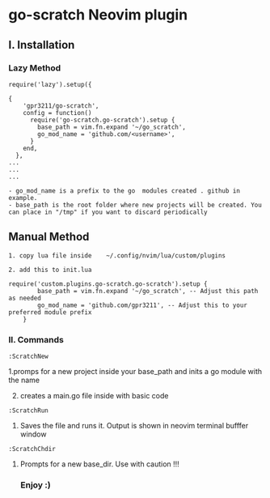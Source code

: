 # go-scratch Neovim plugin

## I. Installation

### Lazy Method 

```
require('lazy').setup({

{
    'gpr3211/go-scratch',
    config = function()
      require('go-scratch.go-scratch').setup {
        base_path = vim.fn.expand '~/go_scratch', 
        go_mod_name = 'github.com/<username>', 
      }
    end,
  },
...
...
...
```

    - go_mod_name is a prefix to the go  modules created . github in example.
    - base_path is the root folder where new projects will be created. You can place in "/tmp" if you want to discard periodically

## Manual Method
    
    
    1. copy lua file inside    ~/.config/nvim/lua/custom/plugins  

    2. add this to init.lua
```
require('custom.plugins.go-scratch.go-scratch').setup {
        base_path = vim.fn.expand '~/go_scratch', -- Adjust this path as needed
        go_mod_name = 'github.com/gpr3211', -- Adjust this to your preferred module prefix
    }
```

### II. Commands
```
:ScratchNew
```
    

1.promps for a new project inside your base_path and inits a go module with the name


2. creates a main.go file inside with basic code
```
:ScratchRun
```
1. Saves the file and runs it. Output is shown in neovim terminal bufffer window
```
:ScratchChdir
```
1. Prompts for a new base_dir. Use with caution !!!
  
   ### Enjoy :)

